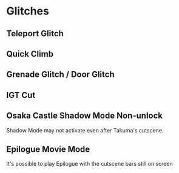 # Glitches

## Teleport Glitch

## Quick Climb

## Grenade Glitch / Door Glitch

## IGT Cut

## Osaka Castle Shadow Mode Non-unlock
Shadow Mode may not activate even after Takuma's cutscene. 

## Epilogue Movie Mode
It's possible to play Epilogue with the cutscene bars still on screen
